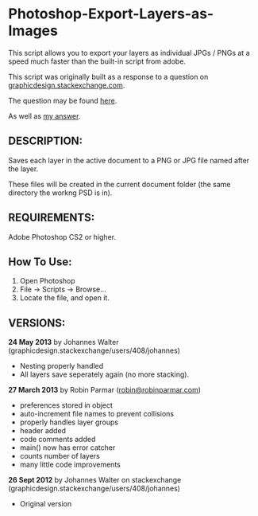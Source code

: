 Photoshop-Export-Layers-as-Images
=================================

This script allows you to export your layers as individual JPGs / PNGs at a speed much faster than the built-in script from adobe.

This script was originally built as a response to a question on [graphicdesign.stackexchange.com](http://graphicdesign.stackexchange.com/).

The question may be found [here](http://graphicdesign.stackexchange.com/q/1961/408).

As well as [my answer](http://graphicdesign.stackexchange.com/a/1962/408).


DESCRIPTION:
-------------------------------
Saves each layer in the active document to a PNG or JPG file named after the layer. 

These files will be created in the current document folder (the same directory the workng PSD is in).


REQUIREMENTS: 
-------------------------------
Adobe Photoshop CS2 or higher.

How To Use: 
-------------------------------
1. Open Photoshop
2. File -> Scripts -> Browse...
3. Locate the file, and open it.

VERSIONS:
-------------------------------

<b>24 May 2013</b> by Johannes Walter  (graphicdesign.stackexchange/users/408/johannes)

* Nesting properly handled
*  All layers save seperately again (no more stacking).


<b>27 March 2013</b> by Robin Parmar (robin@robinparmar.com)

* preferences stored in object
* auto-increment file names to prevent collisions
* properly handles layer groups
* header added
* code comments added
* main() now has error catcher
* counts number of layers
* many little code improvements


<b>26 Sept 2012</b> by Johannes Walter on stackexchange (graphicdesign.stackexchange/users/408/johannes)

* Original version
